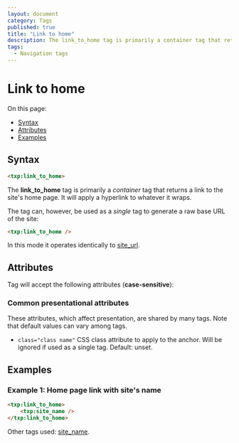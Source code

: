 ```yaml
---
layout: document
category: Tags
published: true
title: "Link to home"
description: The link_to_home tag is primarily a container tag that returns a link to the site's home page.
tags:
  - Navigation tags
---
```


# Link to home

On this page:

* [Syntax](#syntax)
* [Attributes](#attributes)
* [Examples](#examples)

## Syntax

~~~ html
<txp:link_to_home>
~~~

The **link_to_home** tag is primarily a *container* tag that returns a link to the site's home page. It will apply a hyperlink to whatever it wraps.

The tag can, however, be used as a *single* tag to generate a raw base URL of the site:

~~~ html
<txp:link_to_home />
~~~

In this mode it operates identically to [site_url](site_url).

## Attributes

Tag will accept the following attributes (**case-sensitive**):

### Common presentational attributes

These attributes, which affect presentation, are shared by many tags. Note that default values can vary among tags.

* `class="class name"`
CSS class attribute to apply to the anchor. Will be ignored if used as a single tag.
Default: unset.

## Examples

### Example 1: Home page link with site's name

~~~ html
<txp:link_to_home>
    <txp:site_name />
</txp:link_to_home>
~~~

Other tags used: [site_name](site_name).
